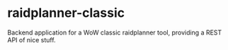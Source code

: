# raidplanner-classic
Backend application for a WoW classic raidplanner tool, providing a REST API of nice stuff.
